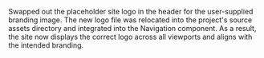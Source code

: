 Swapped out the placeholder site logo in the header for the user-supplied branding image. The new logo file was relocated into the project's source assets directory and integrated into the Navigation component. As a result, the site now displays the correct logo across all viewports and aligns with the intended branding.